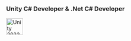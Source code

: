 ### Unity C# Developer & .Net C# Developer

<p align="left">
<img src="https://cdn.jsdelivr.net/gh/devicons/devicon/icons/unity/unity-original.svg" alt="Unity 2022" width="45" height="45"/>
</p>
